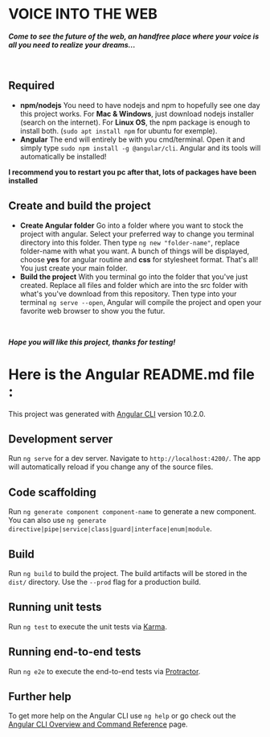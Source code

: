 # **VOICE INTO THE WEB**

***Come to see the future of the web, an handfree place where your voice is all you need to realize your dreams...*** 



&nbsp;

## Required

 - **npm/nodejs**
 You need to have nodejs and npm to hopefully see one day this project works.
 For **Mac & Windows**, just download nodejs installer  (search on the internet).
 For **Linux OS**, the npm package is enough to install both. (`sudo apt install npm` for ubuntu for exemple).
 &nbsp;
 - **Angular**
The end will entirely be with you cmd/terminal. Open it and simply type `sudo npm install -g @angular/cli`. Angular and its tools will automatically be installed!

**I recommend you to restart you pc after that, lots of packages have been installed**
&nbsp;


## Create and build the project

 - **Create Angular folder**
 Go into a folder where you want to stock the project with angular. Select your preferred way to change you terminal directory into this folder. Then type `ng new "folder-name"`, replace folder-name with what you want. A bunch of things will be displayed, choose **yes** for angular routine and **css** for stylesheet format. That's all! You just create your main folder.
  &nbsp;
 - **Build the project**
 With you terminal go into the folder that you've just created. Replace all files and folder which are into the src folder with what's you've download from this repository. Then type into your terminal `ng serve --open`, Angular will compile the project and open your favorite web browser to show you the futur.
 &nbsp;
 
 &nbsp;
 
 ***Hope you will like this project, thanks for testing!***






# Here is the Angular README.md file :

This project was generated with [Angular CLI](https://github.com/angular/angular-cli) version 10.2.0.

## Development server

Run `ng serve` for a dev server. Navigate to `http://localhost:4200/`. The app will automatically reload if you change any of the source files.

## Code scaffolding

Run `ng generate component component-name` to generate a new component. You can also use `ng generate directive|pipe|service|class|guard|interface|enum|module`.

## Build

Run `ng build` to build the project. The build artifacts will be stored in the `dist/` directory. Use the `--prod` flag for a production build.

## Running unit tests

Run `ng test` to execute the unit tests via [Karma](https://karma-runner.github.io).

## Running end-to-end tests

Run `ng e2e` to execute the end-to-end tests via [Protractor](http://www.protractortest.org/).

## Further help

To get more help on the Angular CLI use `ng help` or go check out the [Angular CLI Overview and Command Reference](https://angular.io/cli) page.
